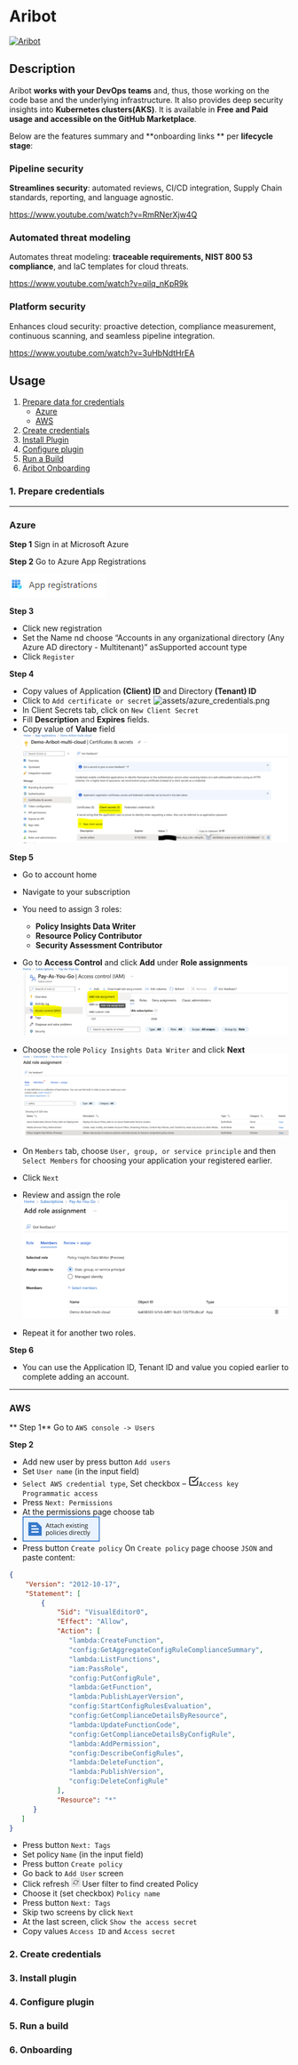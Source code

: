 # Aribot

[![Aribot](https://avatars.githubusercontent.com/ml/15127?s=140&v=4)](https://snyk.io)

## Description

Aribot **works with your DevOps teams** and, thus, those working on the code base and the underlying infrastructure. It also provides deep security insights into  **Kubernetes clusters(AKS)**. It is available in **Free and Paid usage and accessible on the GitHub Marketplace**.

Below are the features summary and **onboarding links **  per **lifecycle stage**:

### Pipeline security
**Streamlines security**: automated reviews, CI/CD integration, Supply Chain standards, reporting, and language agnostic.

https://www.youtube.com/watch?v=RmRNerXjw4Q

### Automated threat modeling
Automates threat modeling: **traceable requirements, NIST 800 53 compliance**, and IaC templates for cloud threats.

https://www.youtube.com/watch?v=qilq_nKpR9k

### Platform security
Enhances cloud security: proactive detection, compliance measurement, continuous scanning, and seamless pipeline integration.

https://www.youtube.com/watch?v=3uHbNdtHrEA


## Usage

1. [Prepare data for credentials](#1-prepare-credentials)
   * [Azure](#azure)
   * [AWS](#aws)
2. [Create credentials](#2-create-credentials)
3. [Install Plugin](#3-install-plugin)
4. [Configure plugin](#4-configure-plugin)
5. [Run a Build](#5-run-build)
6. [Aribot Onboarding](#5-aribot-onboarding)


### 1. Prepare credentials

---

### Azure

**Step 1**
Sign in at Microsoft Azure


**Step 2**
Go to Azure App Registrations

![assets/app_registrations.png](assets/azure/app_registrations.png)


**Step 3**
* Click new registration
* Set the Name nd choose “Accounts in any organizational directory (Any Azure AD directory - Multitenant)” asSupported account type
* Click `Register`


**Step 4**
* Copy values of Application **(Client) ID** and Directory **(Tenant) ID**
* Click to `Add certificate or secret`
![assets/azure_credentials.png](assets/azure/azure_credentials.png)
* In Client Secrets tab, click on `New Client Secret`
* Fill **Description** and **Expires** fields.
* Copy value of **Value** field
![assets/azure/secrets.png](assets/azure/secrets.png)


**Step 5**
* Go to account home
* Navigate to your subscription
* You need to assign 3 roles:
  * **Policy Insights Data Writer**
  * **Resource Policy Contributor**
  * **Security Assessment Contributor**

* Go to **Access Control** and click **Add** under **Role assignments**
![assets/azure/iam.png](assets/azure/iam.png)

* Choose the role `Policy Insights Data Writer` and click **Next**
![assets/azure/add_role.png](assets/azure/add_role.png)


* On `Members` tab, choose `User, group, or service principle` and then `Select Members` for choosing your application your registered earlier.
* Click `Next`
* Review and assign the role
![assets/azure/add_role_members.png](assets/azure/add_role_members.png)
* Repeat it for another two roles. 

**Step 6** 
* You can use the Application ID, Tenant ID and value you copied earlier to complete adding an account.
---

### AWS
** Step 1**
Go to `AWS console -> Users`

**Step 2**
* Add new user by press button `Add users`
* Set `User name` (in the input field)
* `Select AWS credential type`, Set checkbox – ![assets/aws/cb.png](assets/aws/cb.png)`Access key Programmatic access`
* Press `Next: Permissions`
* At the permissions page choose tab
* ![assets/aws/attach_policies.png](assets/aws/attach_policies.png)
* Press button `Create policy`
On `Create policy` page choose `JSON` and paste content:
```json
{
    "Version": "2012-10-17",
    "Statement": [
        {
            "Sid": "VisualEditor0",
            "Effect": "Allow",
            "Action": [
               "lambda:CreateFunction",
               "config:GetAggregateConfigRuleComplianceSummary",
               "lambda:ListFunctions",
               "iam:PassRole",   
               "config:PutConfigRule",
               "lambda:GetFunction",
               "lambda:PublishLayerVersion",
               "config:StartConfigRulesEvaluation",
               "config:GetComplianceDetailsByResource",
               "lambda:UpdateFunctionCode",
               "config:GetComplianceDetailsByConfigRule",
               "lambda:AddPermission",
               "config:DescribeConfigRules",
               "lambda:DeleteFunction",
               "lambda:PublishVersion",
               "config:DeleteConfigRule"
            ],
            "Resource": "*"
      }
   ]
}
```
* Press button `Next: Tags`
* Set policy `Name` (in the input field)
* Press button `Create policy`
* Go back to `Add User` screen
* Click refresh ![assets/aws/refresh.png](assets/aws/refresh.png) User filter to find created Policy
* Choose it (set checkbox) `Policy name`
* Press button `Next: Tags`
* Skip two screens by click `Next`
* At the last screen, click `Show the access secret`
* Copy values `Access ID` and `Access secret`


### 2. Create credentials


### 3. Install plugin


### 4. Configure plugin


### 5. Run a build


### 6. Onboarding

